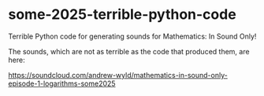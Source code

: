 # some-2025-terrible-python-code
Terrible Python code for generating sounds for Mathematics: In Sound Only!

The sounds, which are not as terrible as the code that produced them, are here:

https://soundcloud.com/andrew-wyld/mathematics-in-sound-only-episode-1-logarithms-some2025
